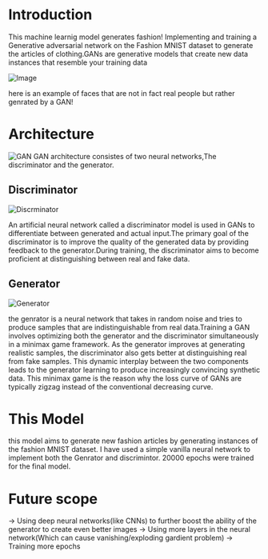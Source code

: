 # Introduction
This machine learnig model generates fashion! Implementing and training a Generative adversarial network on the Fashion MNIST dataset to generate the articles of clothing.GANs are generative models that create new data instances that resemble your training data

![Image](https://miro.medium.com/v2/resize:fit:1400/1*s1P6dOC7YWqQnV-7QENVfg.png)

here is an example of faces that are not in fact real people but rather genrated by a GAN!


# Architecture
![GAN](https://i0.wp.com/semiengineering.com/wp-content/uploads/nn3.png?fit=756%2C558&ssl=1)
GAN architecture consistes of two neural networks,The discriminator and the generator.

## Discriminator
![Discrminator](https://miro.medium.com/v2/resize:fit:1400/1*ad8tUoJx7U3tfMDRcs0MGg.jpeg)

An artificial neural network called a discriminator model is used in GANs to differentiate between generated and actual input.The primary goal of the discriminator is to improve the quality of the generated data by providing feedback to the generator.During training, the discriminator aims to become proficient at distinguishing between real and fake data.

## Generator
![Generator](https://media.geeksforgeeks.org/wp-content/uploads/Untitled-drawing-1-13.png)

the genrator is a neural network that takes in random noise and tries to produce samples that are indistinguishable from real data.Training a GAN involves optimizing both the generator and the discriminator simultaneously in a minimax game framework. As the generator improves at generating realistic samples, the discriminator also gets better at distinguishing real from fake samples. This dynamic interplay between the two components leads to the generator learning to produce increasingly convincing synthetic data.
This minimax game is the reason why the loss curve of GANs are typically zigzag instead of the conventional decreasing curve.

# This Model
this model aims to generate new fashion articles by generating instances of the fashion MNIST dataset. I have used a simple vanilla neural network to implement both the Genrator and discrimintor. 20000 epochs were trained for the final model.

# Future scope
-> Using deep neural networks(like CNNs) to further boost the ability of the generator to create even better images
-> Using more layers in the neural network(Which can cause vanishing/exploding gardient problem)
-> Training more epochs
